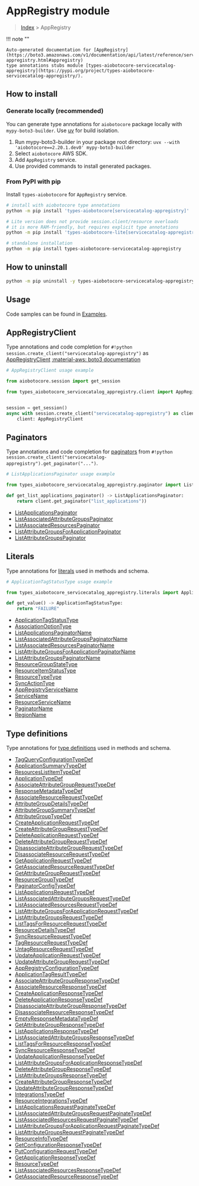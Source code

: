 # AppRegistry module

> [Index](../README.md) > AppRegistry


!!! note ""

    Auto-generated documentation for [AppRegistry](https://boto3.amazonaws.com/v1/documentation/api/latest/reference/services/servicecatalog-appregistry.html#appregistry)
    type annotations stubs module [types-aiobotocore-servicecatalog-appregistry](https://pypi.org/project/types-aiobotocore-servicecatalog-appregistry/).

## How to install

### Generate locally (recommended)

You can generate type annotations for `aiobotocore` package locally with `mypy-boto3-builder`.
Use [uv](https://docs.astral.sh/uv/getting-started/installation/) for build isolation.

1. Run mypy-boto3-builder in your package root directory: `uvx --with 'aiobotocore==2.20.1.dev0' mypy-boto3-builder`
1. Select `aiobotocore` AWS SDK.
1. Add `AppRegistry` service.
1. Use provided commands to install generated packages.



### From PyPI with pip

Install `types-aiobotocore` for `AppRegistry` service.

```bash
# install with aiobotocore type annotations
python -m pip install 'types-aiobotocore[servicecatalog-appregistry]'

# Lite version does not provide session.client/resource overloads
# it is more RAM-friendly, but requires explicit type annotations
python -m pip install 'types-aiobotocore-lite[servicecatalog-appregistry]'

# standalone installation
python -m pip install types-aiobotocore-servicecatalog-appregistry
```



## How to uninstall

```bash
python -m pip uninstall -y types-aiobotocore-servicecatalog-appregistry
```

## Usage

Code samples can be found in [Examples](./usage.md).

## AppRegistryClient

Type annotations and code completion for  `#!python session.create_client("servicecatalog-appregistry")` as [AppRegistryClient](./client.md)
[:material-aws: boto3 documentation](https://boto3.amazonaws.com/v1/documentation/api/latest/reference/services/servicecatalog-appregistry.html#AppRegistry.Client)

```python
# AppRegistryClient usage example

from aiobotocore.session import get_session

from types_aiobotocore_servicecatalog_appregistry.client import AppRegistryClient


session = get_session()
async with session.create_client("servicecatalog-appregistry") as client:
    client: AppRegistryClient
```


## Paginators

Type annotations and code completion for
[paginators](./paginators.md)
from `#!python session.create_client("servicecatalog-appregistry").get_paginator("...")`.

```python
# ListApplicationsPaginator usage example

from types_aiobotocore_servicecatalog_appregistry.paginator import ListApplicationsPaginator

def get_list_applications_paginator() -> ListApplicationsPaginator:
    return client.get_paginator("list_applications"))
```

- [ListApplicationsPaginator](./paginators.md#listapplicationspaginator)
- [ListAssociatedAttributeGroupsPaginator](./paginators.md#listassociatedattributegroupspaginator)
- [ListAssociatedResourcesPaginator](./paginators.md#listassociatedresourcespaginator)
- [ListAttributeGroupsForApplicationPaginator](./paginators.md#listattributegroupsforapplicationpaginator)
- [ListAttributeGroupsPaginator](./paginators.md#listattributegroupspaginator)








## Literals

Type annotations for [literals](./literals.md) used in methods and schema.

```python
# ApplicationTagStatusType usage example

from types_aiobotocore_servicecatalog_appregistry.literals import ApplicationTagStatusType

def get_value() -> ApplicationTagStatusType:
    return "FAILURE"
```

- [ApplicationTagStatusType](./literals.md#applicationtagstatustype)
- [AssociationOptionType](./literals.md#associationoptiontype)
- [ListApplicationsPaginatorName](./literals.md#listapplicationspaginatorname)
- [ListAssociatedAttributeGroupsPaginatorName](./literals.md#listassociatedattributegroupspaginatorname)
- [ListAssociatedResourcesPaginatorName](./literals.md#listassociatedresourcespaginatorname)
- [ListAttributeGroupsForApplicationPaginatorName](./literals.md#listattributegroupsforapplicationpaginatorname)
- [ListAttributeGroupsPaginatorName](./literals.md#listattributegroupspaginatorname)
- [ResourceGroupStateType](./literals.md#resourcegroupstatetype)
- [ResourceItemStatusType](./literals.md#resourceitemstatustype)
- [ResourceTypeType](./literals.md#resourcetypetype)
- [SyncActionType](./literals.md#syncactiontype)
- [AppRegistryServiceName](./literals.md#appregistryservicename)
- [ServiceName](./literals.md#servicename)
- [ResourceServiceName](./literals.md#resourceservicename)
- [PaginatorName](./literals.md#paginatorname)
- [RegionName](./literals.md#regionname)




## Type definitions

Type annotations for [type definitions](./type_defs.md) used in methods and schema.

- [TagQueryConfigurationTypeDef](./type_defs.md#tagqueryconfigurationtypedef)
- [ApplicationSummaryTypeDef](./type_defs.md#applicationsummarytypedef)
- [ResourcesListItemTypeDef](./type_defs.md#resourceslistitemtypedef)
- [ApplicationTypeDef](./type_defs.md#applicationtypedef)
- [AssociateAttributeGroupRequestTypeDef](./type_defs.md#associateattributegrouprequesttypedef)
- [ResponseMetadataTypeDef](./type_defs.md#responsemetadatatypedef)
- [AssociateResourceRequestTypeDef](./type_defs.md#associateresourcerequesttypedef)
- [AttributeGroupDetailsTypeDef](./type_defs.md#attributegroupdetailstypedef)
- [AttributeGroupSummaryTypeDef](./type_defs.md#attributegroupsummarytypedef)
- [AttributeGroupTypeDef](./type_defs.md#attributegrouptypedef)
- [CreateApplicationRequestTypeDef](./type_defs.md#createapplicationrequesttypedef)
- [CreateAttributeGroupRequestTypeDef](./type_defs.md#createattributegrouprequesttypedef)
- [DeleteApplicationRequestTypeDef](./type_defs.md#deleteapplicationrequesttypedef)
- [DeleteAttributeGroupRequestTypeDef](./type_defs.md#deleteattributegrouprequesttypedef)
- [DisassociateAttributeGroupRequestTypeDef](./type_defs.md#disassociateattributegrouprequesttypedef)
- [DisassociateResourceRequestTypeDef](./type_defs.md#disassociateresourcerequesttypedef)
- [GetApplicationRequestTypeDef](./type_defs.md#getapplicationrequesttypedef)
- [GetAssociatedResourceRequestTypeDef](./type_defs.md#getassociatedresourcerequesttypedef)
- [GetAttributeGroupRequestTypeDef](./type_defs.md#getattributegrouprequesttypedef)
- [ResourceGroupTypeDef](./type_defs.md#resourcegrouptypedef)
- [PaginatorConfigTypeDef](./type_defs.md#paginatorconfigtypedef)
- [ListApplicationsRequestTypeDef](./type_defs.md#listapplicationsrequesttypedef)
- [ListAssociatedAttributeGroupsRequestTypeDef](./type_defs.md#listassociatedattributegroupsrequesttypedef)
- [ListAssociatedResourcesRequestTypeDef](./type_defs.md#listassociatedresourcesrequesttypedef)
- [ListAttributeGroupsForApplicationRequestTypeDef](./type_defs.md#listattributegroupsforapplicationrequesttypedef)
- [ListAttributeGroupsRequestTypeDef](./type_defs.md#listattributegroupsrequesttypedef)
- [ListTagsForResourceRequestTypeDef](./type_defs.md#listtagsforresourcerequesttypedef)
- [ResourceDetailsTypeDef](./type_defs.md#resourcedetailstypedef)
- [SyncResourceRequestTypeDef](./type_defs.md#syncresourcerequesttypedef)
- [TagResourceRequestTypeDef](./type_defs.md#tagresourcerequesttypedef)
- [UntagResourceRequestTypeDef](./type_defs.md#untagresourcerequesttypedef)
- [UpdateApplicationRequestTypeDef](./type_defs.md#updateapplicationrequesttypedef)
- [UpdateAttributeGroupRequestTypeDef](./type_defs.md#updateattributegrouprequesttypedef)
- [AppRegistryConfigurationTypeDef](./type_defs.md#appregistryconfigurationtypedef)
- [ApplicationTagResultTypeDef](./type_defs.md#applicationtagresulttypedef)
- [AssociateAttributeGroupResponseTypeDef](./type_defs.md#associateattributegroupresponsetypedef)
- [AssociateResourceResponseTypeDef](./type_defs.md#associateresourceresponsetypedef)
- [CreateApplicationResponseTypeDef](./type_defs.md#createapplicationresponsetypedef)
- [DeleteApplicationResponseTypeDef](./type_defs.md#deleteapplicationresponsetypedef)
- [DisassociateAttributeGroupResponseTypeDef](./type_defs.md#disassociateattributegroupresponsetypedef)
- [DisassociateResourceResponseTypeDef](./type_defs.md#disassociateresourceresponsetypedef)
- [EmptyResponseMetadataTypeDef](./type_defs.md#emptyresponsemetadatatypedef)
- [GetAttributeGroupResponseTypeDef](./type_defs.md#getattributegroupresponsetypedef)
- [ListApplicationsResponseTypeDef](./type_defs.md#listapplicationsresponsetypedef)
- [ListAssociatedAttributeGroupsResponseTypeDef](./type_defs.md#listassociatedattributegroupsresponsetypedef)
- [ListTagsForResourceResponseTypeDef](./type_defs.md#listtagsforresourceresponsetypedef)
- [SyncResourceResponseTypeDef](./type_defs.md#syncresourceresponsetypedef)
- [UpdateApplicationResponseTypeDef](./type_defs.md#updateapplicationresponsetypedef)
- [ListAttributeGroupsForApplicationResponseTypeDef](./type_defs.md#listattributegroupsforapplicationresponsetypedef)
- [DeleteAttributeGroupResponseTypeDef](./type_defs.md#deleteattributegroupresponsetypedef)
- [ListAttributeGroupsResponseTypeDef](./type_defs.md#listattributegroupsresponsetypedef)
- [CreateAttributeGroupResponseTypeDef](./type_defs.md#createattributegroupresponsetypedef)
- [UpdateAttributeGroupResponseTypeDef](./type_defs.md#updateattributegroupresponsetypedef)
- [IntegrationsTypeDef](./type_defs.md#integrationstypedef)
- [ResourceIntegrationsTypeDef](./type_defs.md#resourceintegrationstypedef)
- [ListApplicationsRequestPaginateTypeDef](./type_defs.md#listapplicationsrequestpaginatetypedef)
- [ListAssociatedAttributeGroupsRequestPaginateTypeDef](./type_defs.md#listassociatedattributegroupsrequestpaginatetypedef)
- [ListAssociatedResourcesRequestPaginateTypeDef](./type_defs.md#listassociatedresourcesrequestpaginatetypedef)
- [ListAttributeGroupsForApplicationRequestPaginateTypeDef](./type_defs.md#listattributegroupsforapplicationrequestpaginatetypedef)
- [ListAttributeGroupsRequestPaginateTypeDef](./type_defs.md#listattributegroupsrequestpaginatetypedef)
- [ResourceInfoTypeDef](./type_defs.md#resourceinfotypedef)
- [GetConfigurationResponseTypeDef](./type_defs.md#getconfigurationresponsetypedef)
- [PutConfigurationRequestTypeDef](./type_defs.md#putconfigurationrequesttypedef)
- [GetApplicationResponseTypeDef](./type_defs.md#getapplicationresponsetypedef)
- [ResourceTypeDef](./type_defs.md#resourcetypedef)
- [ListAssociatedResourcesResponseTypeDef](./type_defs.md#listassociatedresourcesresponsetypedef)
- [GetAssociatedResourceResponseTypeDef](./type_defs.md#getassociatedresourceresponsetypedef)

